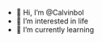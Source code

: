 - 👋 Hi, I’m @Calvinbol
- 👀 I’m interested in life 
- 🌱 I’m currently learning 

<!---
Calvinbol/Calvinbol is a ✨ special ✨ repository because its `README.md` (this file) appears on your GitHub profile.
You can click the Preview link to take a look at your changes.
--->
